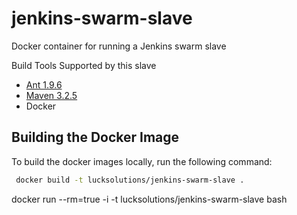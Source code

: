 # jenkins-swarm-slave
Docker container for running a Jenkins swarm slave

 Build Tools Supported by this slave
 * [Ant 1.9.6](http://ant.apache.org/)
 * [Maven 3.2.5](http://maven.apache.org/)
 * Docker
 
## Building the Docker Image
To build the docker images locally, run the following command:

```bash
 docker build -t lucksolutions/jenkins-swarm-slave .
```

docker run --rm=true -i -t lucksolutions/jenkins-swarm-slave bash
